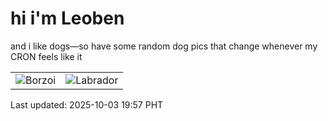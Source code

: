 # hi i'm Leoben

and i like dogs—so have some random dog pics that change whenever my CRON feels like it

|  |  |
|--------|----------|
| ![Borzoi](https://random-dog-vercel.vercel.app/api/random-borzoi?v=1759492675) | ![Labrador](https://random-dog-vercel.vercel.app/api/random-labrador?v=1759492675) |

Last updated: 2025-10-03 19:57 PHT
